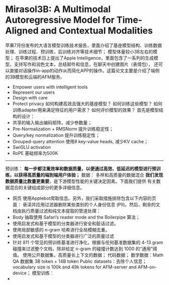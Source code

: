 # Mirasol3B: A Multimodal Autoregressive Model for Time-Aligned and Contextual Modalities
苹果7月份发布的大语言模型训练技术报告，里面介绍了基座模型结构、训练数据处理、训练过程、预训练，后训练对齐等技术细节；
模型体量较小3B左右的模型；
在苹果的技术日上提出了Apple Intelligence，里面包含了一系列的生成模型，支持写作和润色文本，总结邮件和信息，在聊天中创建图片（表情包），
还可以直接对话操作in-app的动作从而简化APP的操作。这篇论文主要是介绍了端侧的3B模型和云端的AFM服务。
* Empower users with intelligent tools
* Represent our users
* Design with care
* Protect privacy
如何构建高效且强大的基座模型？
如何训练这些模型？
如何训练adapter用来满足特征的用户需求？
如何评价模型的效果？
首先是模型结构的设计：
* 共享的输入输出编码矩阵，减少参数量；
* Pre-Normalization + RMSNorm 提升训练稳定性；
* Query/key normalization 提升训练稳定性；
* Grouped-query attention 使用8 key-value heads, 减少KV cache；
* SwiGLU activation
* RoPE 基础频率为500K
***
预训练：
**每一步都注重效率和数据质量，以便通过高效、低延迟的模型进行预训练，以获得高质量的端到端用户体验；**
数据：
多样和高质量的数据混合
**我们发现数据质量比数量更重要**，是下游模型性能的关键决定因素。下面我们提供
有关数据混合的关键组成部分的更多详细信息。
* 网页
使用Applebot爬取信息。另外，我们采取措施排除包含以下内容的页面：
亵渎并应用过滤器删除某些类别的个人身份信息 (PII)。然后，剩余的文档由执行质量过滤和纯文本提取的管道处理：
* Body 抽取使用 Safari’s reader mode and the Boilerpipe 算法；
* 使用启发式和基于模型的分类器进行安全和脏话过滤。
* 使用局部敏感的 n-gram 哈希进行全局模糊去重。
* 使用启发式和基于模型的分类器进行广泛的质量过滤
* 针对 811 个常见的预训练基准进行净化，根据与任何基准数据集的 4-13 gram 碰撞来过滤整个文档，除非给定 n-gram 的碰撞计数达到 1000 的“通用”阈值。
使用公开数据集，高质量长上下文的数据；
代码数据；
数学数据：Math QA 数据集 3B token + 14B token
Public datasets：去除个人信息；
vocabulary size is 100k and
49k tokens for AFM-server and AFM-on-device；
模型训练：
* 